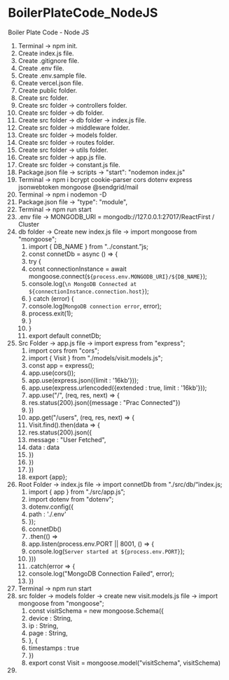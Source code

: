# BoilerPlateCode_NodeJS

Boiler Plate Code - Node JS

1. Terminal -> npm init.
2. Create index.js file.
3. Create .gitignore file.
4. Create .env file.
5. Create .env.sample file.
6. Create vercel.json file.
7. Create public folder.
8. Create src folder.
9. Create src folder -> controllers folder.
10. Create src folder -> db folder.
11. Create src folder -> db folder -> index.js file.
12. Create src folder -> middleware folder.
13. Create src folder -> models folder.
14. Create src folder -> routes folder.
15. Create src folder -> utils folder.
16. Create src folder -> app.js file.
17. Create src folder -> constant.js file.
18. Package.json file -> scripts -> "start": "nodemon index.js"
19. Terminal -> npm i bcrypt cookie-parser cors dotenv express jsonwebtoken mongoose @sendgrid/mail
20. Terminal -> npm i nodemon -D
21. Package.json file -> "type": "module",
22. Terminal -> npm run start
23. .env file -> MONGODB_URI = mongodb://127.0.0.1:27017/ReactFirst / Cluster
24. db folder -> Create new index.js file -> import mongoose from "mongoose";
    1. import { DB_NAME } from "../constant.”js;
    2. const connetDb = async () => {
    3. try {
    4. const connectionInstance = await mongoose.connect(`${process.env.MONGODB_URI}/${DB_NAME}`);
    5. console.log(`\n MongoDB Connected at ${connectionInstance.connection.host}`);
    6. } catch (error) {
    7. console.log(`MongoDB connection error`, error);
    8. process.exit(1);
    9. }
    10. }
    11. export default connetDb;
25. Src Folder -> app.js file -> import express from "express";
    1. import cors from "cors";
    2. import { Visit } from "./models/visit.models.js";
    3. const app = express();
    4. app.use(cors());
    5. app.use(express.json({limit : '16kb'}));
    6. app.use(express.urlencoded({extended : true, limit : '16kb'}));
    7. app.use("/", (req, res, next) => {
    8. res.status(200).json({message : "Prac Connected"})
    9. })
    10. app.get("/users", (req, res, next) => {
    11. Visit.find().then(data => {
    12. res.status(200).json({
    13. message : "User Fetched",
    14. data : data
    15. })
    16. })
    17. })
    18. export {app};
26. Root Folder -> index.js file -> import connetDb from "./src/db/“index.js;
    1. import { app } from "./src/app.js”;
    2. import dotenv from "dotenv";
    3. dotenv.config({
    4. path : './.env'
    5. });
    6. connetDb()
    7. .then(() => 
    8. app.listen(process.env.PORT || 8001, () => {
    9. console.log(`Server started at ${process.env.PORT}`);
    10. }))
    11. .catch(error => {
    12. console.log("MongoDB Connection Failed", error);
    13. })
27. Terminal -> npm run start
28. src folder -> models folder -> create new visit.models.js  file -> import mongoose from "mongoose";
    1. const visitSchema = new mongoose.Schema({
    2. device : String,
    3. ip : String,
    4. page : String,
    5. }, {
    6. timestamps : true
    7. })
    8. export const Visit = mongoose.model("visitSchema", visitSchema)
29. 
